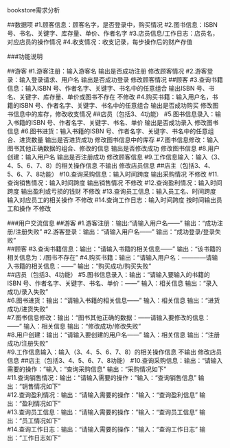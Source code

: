 bookstore需求分析





##数据项
#1.顾客信息：顾客名字，是否登录中，购买情况
#2.图书信息：ISBN 号、书名、关键字、库存量、单价、作者名字
#3.店员信息/工作日志：店员名，对应店员的操作情况
#4.收支情况：收支记录，每步操作后的财产存值

###功能说明

##游客
#1.游客注册：输入游客名 输出是否成功注册 修改顾客情况
#2.游客登录：输入登录请求、用户名  输出是否成功登录  修改顾客情况
##顾客
#3.查询书籍信息：输入ISBN 号、作者名字、关键字、书名中的任意组合  输出ISBN 号、书名、关键字、库存量、单价或图书不存在 不修改
#4.购买书籍：输入用户名，书籍的ISBN 号、作者名字、关键字、书名中的任意组合  输出是否成功购买  修改图书信息中的库存，修改收支情况
##店员（包括3、4功能）
#5.图书信息录入：输入书籍的ISBN 号、作者名字、关键字、书名、单价  输出是否成功录入  修改图书信息
#6.图书进货：输入书籍的ISBN 号、作者名字、关键字、书名中的任意组合、进货数量  输出是否进货成功  修改图书信息中的库存
#7.图书信息修改：输入图书其他正确数据的组合、修改的信息  输出是否修改成功  修改图书信息
#8.用户创建：输入用户名 输出是否注册成功  修改顾客信息
#9.工作信息输入：输入（3、4、5、6、7、8）的相关操作信息  不输出  修改店员信息
##店主（包括3、4、5、6、7、8功能）
#10.查询采购信息：输入时间跨度 输出采购情况  不修改
#11.查询销售情况：输入时间跨度 输出销售情况   不修改
#12.查询盈利情况：输入时间跨度 输出盈利或亏损的钱财   不修改
#13.查询员工信息：输入员工名、时间跨度 输入对应员工的相关操作   不修改
#14.查询工作日志：输入时间跨度 按时间输出员工和操作   不修改


###用户交流信息
##游客
#1.游客注册：输出:“请输入用户名——”  输出：“成功注册/注册失败” 
#2.游客登录：输出：“请输入用户名——”  输出：“成功登录/登录失败”  
##顾客
#3.查询书籍信息：输出：“请输入书籍的相关信息——”  输出：“该书籍的相关信息为：/图书不存在” 
#4.购买书籍：输出：“请输入用户名：————请输入书籍的相关信息：——”  输出：“购买成功/购买失败”  
##店员（包括3、4功能）
#5.图书信息录入：输出：“请输入要输入的书籍的ISBN 号、作者名字、关键字、书名、单价：——” 输入：相关信息 输出：“录入成功/录入失败”  
#6.图书进货：输出：“请输入书籍的相关信息——” 输入：相关信息   输出：“进货成功/进货失败”  
#7.图书信息修改：输出：“图书其他正确的数据：——请输入要修改的信息：——”  输入：相关信息  输出：“修改成功/修改失败”  
#8.用户创建：输出：“请输入要创建的用户名——” 输入：相关信息  输出：“注册成功/注册失败”  
#9.工作信息输入：输入（3、4、5、6、7、8）的相关操作信息  不输出  修改店员信息
##店主（包括3、4、5、6、7、8功能）
#10.查询采购信息：输出：“请输入需要的操作：”输入：“查询采购信息” 输出：“采购情况如下”  
#11.查询销售情况：输出：“请输入需要的操作：”输入：“查询销售信息” 输出：“销售情况如下”  
#12.查询盈利情况：输出：“请输入需要的操作：”输入：“查询盈利信息” 输出：“盈利情况如下”  
#13.查询员工信息：输出：“请输入需要的操作：”输入：“查询员工信息” 输出：“员工情况如下”  
#14.查询工作日志：输出：“请输入需要的操作：”输入：“查询工作日志” 输出：“工作日志如下”  
